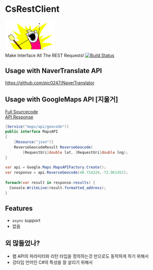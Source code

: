 CsRestClient
====
![man](img/man.png)<br>
Make Interface All The REST Requests!
[![Build Status](https://travis-ci.org/pjc0247/CsRestClient.svg?branch=master)](https://travis-ci.org/pjc0247/CsRestClient)

Usage with NaverTranslate API
----
https://github.com/pjc0247/NaverTranslator

Usage with GoogleMaps API [지울거]
----
[Full Sourcecode](https://github.com/pjc0247/CsRestClient/tree/master/src/Sample/Google/Maps)<br>
[API Response](https://maps.googleapis.com/maps/api/geocode/json?latlng=40.714224,-73.961452&)<br>
```c#
[Service("maps/api/geocode")]
public interface MapsAPI
{
    [Resource("json")]
    ReverseGeocodeResult ReverseGeocode(
        [RequestUri]double lat, [RequestUri]double lng);
}
```
```c#
var api = Google.Maps.MapsAPIFactory.Create();
var response = api.ReverseGeocode(40.714224,-73.961452);

foreach(var result in response.results) {
  Console.WriteLine(result.formatted_address);
}
```

Features
----
* `async` support
* 없음

외 많들었나?
----
* 왭 API의 파라미터와 리턴 타입을 정의하는것 만으로도 동작하게 하기 위해서
* 강타입 언어인 C#의 특성을 잘 살리기 위해서
